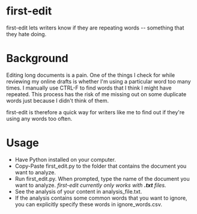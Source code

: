 # first-edit
first-edit lets writers know if they are repeating words -- something that they hate doing.

# Background
Editing long documents is a pain. One of the things I check for while reviewing my online drafts is whether I'm using a particular word too many times. I manually use CTRL-F to find words that I think I might have repeated. This process has the risk of me missing out on some duplicate words just because I didn't think of them.

first-edit is therefore a quick way for writers like me to find out if they're using any words too often.

# Usage
- Have Python installed on your computer.
- Copy-Paste first_edit.py to the folder that contains the document you want to analyze.
- Run first_edit.py. When prompted, type the name of the document you want to analyze. <i>first-edit currently only works with <b>.txt</b> files.</i>
- See the analysis of your content in analysis_file.txt.
- If the analysis contains some common words that you want to ignore, you can explicitly specify these words in ignore_words.csv.
